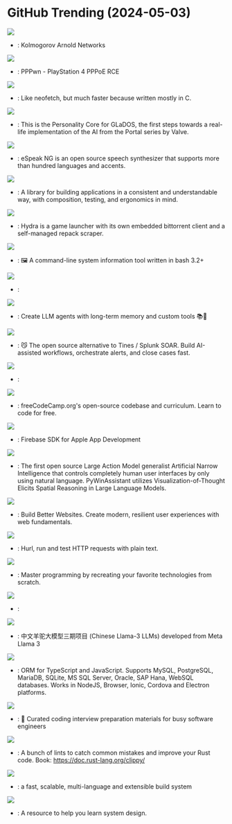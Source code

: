 # GitHub Trending (2024-05-03)

![](https://img.shields.io/badge/Jupyter%20Notebook-New%201-green?style=flat-square&logo=appveyor)
- [](https://github.comundefined): Kolmogorov Arnold Networks

![](https://img.shields.io/badge/Python-New%20427-green?style=flat-square&logo=appveyor)
- [](https://github.comundefined): PPPwn - PlayStation 4 PPPoE RCE

![](https://img.shields.io/badge/C-New%20474-green?style=flat-square&logo=appveyor)
- [](https://github.comundefined): Like neofetch, but much faster because written mostly in C.

![](https://img.shields.io/badge/Python-New%201-green?style=flat-square&logo=appveyor)
- [](https://github.comundefined): This is the Personality Core for GLaDOS, the first steps towards a real-life implementation of the AI from the Portal series by Valve.

![](https://img.shields.io/badge/C-New%20155-green?style=flat-square&logo=appveyor)
- [](https://github.comundefined): eSpeak NG is an open source speech synthesizer that supports more than hundred languages and accents.

![](https://img.shields.io/badge/Swift-New%2022-green?style=flat-square&logo=appveyor)
- [](https://github.comundefined): A library for building applications in a consistent and understandable way, with composition, testing, and ergonomics in mind.

![](https://img.shields.io/badge/TypeScript-New%20232-green?style=flat-square&logo=appveyor)
- [](https://github.comundefined): Hydra is a game launcher with its own embedded bittorrent client and a self-managed repack scraper.

![](https://img.shields.io/badge/Shell-New%20159-green?style=flat-square&logo=appveyor)
- [](https://github.comundefined): 🖼️ A command-line system information tool written in bash 3.2+

![](https://img.shields.io/badge/Python-New%2071-green?style=flat-square&logo=appveyor)
- [](https://github.comundefined): 

![](https://img.shields.io/badge/Python-New%20132-green?style=flat-square&logo=appveyor)
- [](https://github.comundefined): Create LLM agents with long-term memory and custom tools 📚🦙

![](https://img.shields.io/badge/TypeScript-New%20196-green?style=flat-square&logo=appveyor)
- [](https://github.comundefined): 😼 The open source alternative to Tines / Splunk SOAR. Build AI-assisted workflows, orchestrate alerts, and close cases fast.

![](https://img.shields.io/badge/TypeScript-New%2085-green?style=flat-square&logo=appveyor)
- [](https://github.comundefined): 

![](https://img.shields.io/badge/TypeScript-New%20268-green?style=flat-square&logo=appveyor)
- [](https://github.comundefined): freeCodeCamp.org's open-source codebase and curriculum. Learn to code for free.

![](https://img.shields.io/badge/Objective-C-New%204-green?style=flat-square&logo=appveyor)
- [](https://github.comundefined): Firebase SDK for Apple App Development

![](https://img.shields.io/badge/Python-New%2025-green?style=flat-square&logo=appveyor)
- [](https://github.comundefined): The first open source Large Action Model generalist Artificial Narrow Intelligence that controls completely human user interfaces by only using natural language. PyWinAssistant utilizes Visualization-of-Thought Elicits Spatial Reasoning in Large Language Models.

![](https://img.shields.io/badge/TypeScript-New%2017-green?style=flat-square&logo=appveyor)
- [](https://github.comundefined): Build Better Websites. Create modern, resilient user experiences with web fundamentals.

![](https://img.shields.io/badge/Rust-New%20132-green?style=flat-square&logo=appveyor)
- [](https://github.comundefined): Hurl, run and test HTTP requests with plain text.

![](https://img.shields.io/badge/none-New%20345-green?style=flat-square&logo=appveyor)
- [](https://github.comundefined): Master programming by recreating your favorite technologies from scratch.

![](https://img.shields.io/badge/Python-New%207-green?style=flat-square&logo=appveyor)
- [](https://github.comundefined): 

![](https://img.shields.io/badge/Python-New%2045-green?style=flat-square&logo=appveyor)
- [](https://github.comundefined): 中文羊驼大模型三期项目 (Chinese Llama-3 LLMs) developed from Meta Llama 3

![](https://img.shields.io/badge/TypeScript-New%207-green?style=flat-square&logo=appveyor)
- [](https://github.comundefined): ORM for TypeScript and JavaScript. Supports MySQL, PostgreSQL, MariaDB, SQLite, MS SQL Server, Oracle, SAP Hana, WebSQL databases. Works in NodeJS, Browser, Ionic, Cordova and Electron platforms.

![](https://img.shields.io/badge/TypeScript-New%20164-green?style=flat-square&logo=appveyor)
- [](https://github.comundefined): 💯 Curated coding interview preparation materials for busy software engineers

![](https://img.shields.io/badge/Rust-New%205-green?style=flat-square&logo=appveyor)
- [](https://github.comundefined): A bunch of lints to catch common mistakes and improve your Rust code. Book: https://doc.rust-lang.org/clippy/

![](https://img.shields.io/badge/Java-New%2027-green?style=flat-square&logo=appveyor)
- [](https://github.comundefined): a fast, scalable, multi-language and extensible build system

![](https://img.shields.io/badge/none-New%2074-green?style=flat-square&logo=appveyor)
- [](https://github.comundefined): A resource to help you learn system design.

